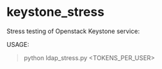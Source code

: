 # keystone_stress
Stress testing of Openstack Keystone service:

USAGE:
>python ldap_stress.py <USERS> <TOKENS_PER_USER>
